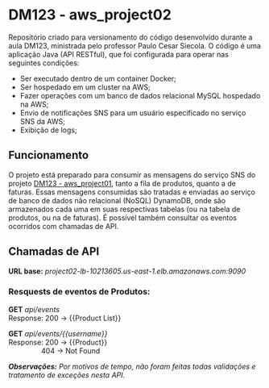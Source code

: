 # DM123 - aws_project02

Repositório criado para versionamento do código desenvolvido durante a aula DM123, ministrada pelo professor Paulo Cesar Siecola.
O código é uma aplicação Java (API RESTful), que foi configurada para operar nas seguintes condições:
- Ser executado dentro de um container Docker;
- Ser hospedado em um cluster na AWS;
- Fazer operações com um banco de dados relacional MySQL hospedado na AWS;
- Envio de notificações SNS para um usuário especificado no serviço SNS da AWS;
- Exibição de logs;

## Funcionamento

O projeto está preparado para consumir as mensagens do serviço SNS do projeto [DM123 - aws_project01](https://github.com/FelipeGAlmeida/DM123_-_aws_project01), tanto a fila de produtos, quanto a de faturas. Essas mensagens consumidas são tratadas e enviadas ao serviço de banco de dados não relacional (NoSQL) DynamoDB, onde são armazenados cada uma em suas respectivas tabelas (ou na tabela de produtos, ou na de faturas). É possivel também consultar os eventos ocorridos com chamadas de API.

## Chamadas de API

**URL base:** *project02-lb-10213605.us-east-1.elb.amazonaws.com:9090*

### Resquests de eventos de Produtos:

**GET** *api/events*  
Response: 200 -> {{Product List}}

**GET** *api/events/{{username}}*  
Response: 200 -> {{Product}}  
&emsp;&emsp;&emsp;&emsp;&thinsp;&thinsp; 404 -> Not Found

_**Observações:** Por motivos de tempo, não foram feitas todas validações e tratamento de exceções nesta API._
